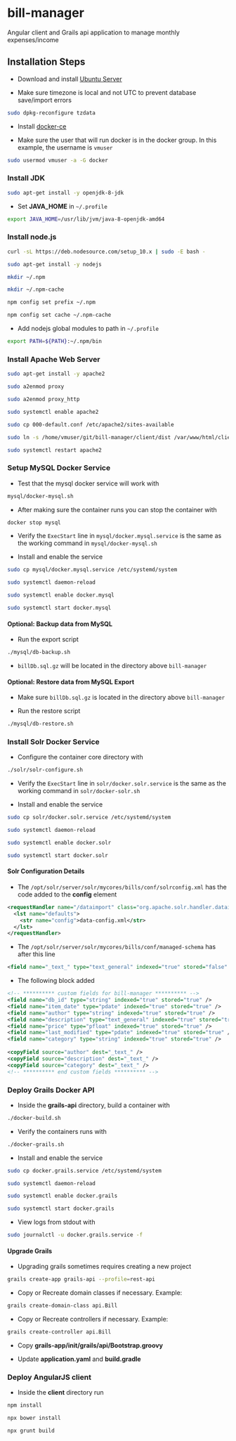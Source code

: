 bill-manager
=============

Angular client and Grails api application to manage monthly expenses/income

## Installation Steps

* Download and install [Ubuntu Server](https://ubuntu.com/download/server)

* Make sure timezone is local and not UTC to prevent database save/import errors

```bash
sudo dpkg-reconfigure tzdata
```

* Install [docker-ce](https://docs.docker.com/install/linux/docker-ce/ubuntu/)

* Make sure the user that will run docker is in the docker group. In this example, the username is `vmuser`

```bash
sudo usermod vmuser -a -G docker
```

### Install JDK

```bash
sudo apt-get install -y openjdk-8-jdk
```

* Set **JAVA_HOME** in `~/.profile`
```bash
export JAVA_HOME=/usr/lib/jvm/java-8-openjdk-amd64
```

### Install node.js

```bash
curl -sL https://deb.nodesource.com/setup_10.x | sudo -E bash -

sudo apt-get install -y nodejs

mkdir ~/.npm

mkdir ~/.npm-cache

npm config set prefix ~/.npm

npm config set cache ~/.npm-cache
```

* Add nodejs global modules to path in `~/.profile`

```bash
export PATH=${PATH}:~/.npm/bin
```

### Install Apache Web Server

```bash
sudo apt-get install -y apache2

sudo a2enmod proxy

sudo a2enmod proxy_http

sudo systemctl enable apache2

sudo cp 000-default.conf /etc/apache2/sites-available

sudo ln -s /home/vmuser/git/bill-manager/client/dist /var/www/html/client

sudo systemctl restart apache2
```

### Setup MySQL Docker Service

* Test that the mysql docker service will work with

```bash
mysql/docker-mysql.sh
```

* After making sure the container runs you can stop the container with 
```bash
docker stop mysql
```

* Verify the `ExecStart` line in `mysql/docker.mysql.service` is the same as the working command in `mysql/docker-mysql.sh`

* Install and enable the service

```bash
sudo cp mysql/docker.mysql.service /etc/systemd/system

sudo systemctl daemon-reload

sudo systemctl enable docker.mysql

sudo systemctl start docker.mysql
```

#### Optional: Backup data from MySQL

* Run the export script

```bash
./mysql/db-backup.sh
```

* `billDb.sql.gz` will be located in the directory above `bill-manager`

#### Optional: Restore data from MySQL Export

* Make sure `billDb.sql.gz` is located in the directory above `bill-manager`

* Run the restore script

```bash
./mysql/db-restore.sh
```


### Install Solr Docker Service

* Configure the container core directory with 
```bash
./solr/solr-configure.sh
```

* Verify the `ExecStart` line in `solr/docker.solr.service` is the same as the working command in `solr/docker-solr.sh`

* Install and enable the service

```bash
sudo cp solr/docker.solr.service /etc/systemd/system

sudo systemctl daemon-reload

sudo systemctl enable docker.solr

sudo systemctl start docker.solr
```

#### Solr Configuration Details

* The `/opt/solr/server/solr/mycores/bills/conf/solrconfig.xml` has the code added to the **config** element

```xml
<requestHandler name="/dataimport" class="org.apache.solr.handler.dataimport.DataImportHandler">
  <lst name="defaults">
    <str name="config">data-config.xml</str>
  </lst>
</requestHandler>
```

* The `/opt/solr/server/solr/mycores/bills/conf/managed-schema` has after this line

```xml
<field name="_text_" type="text_general" indexed="true" stored="false" multiValued="true" />
```

* The following block added

```xml
<!-- ********** custom fields for bill-manager ********** -->
<field name="db_id" type="string" indexed="true" stored="true" />
<field name="item_date" type="pdate" indexed="true" stored="true" />
<field name="author" type="string" indexed="true" stored="true" />
<field name="description" type="text_general" indexed="true" stored="true" />
<field name="price" type="pfloat" indexed="true" stored="true" />
<field name="last_modified" type="pdate" indexed="true" stored="true" />
<field name="category" type="string" indexed="true" stored="true" />
 
<copyField source="author" dest="_text_" />
<copyField source="description" dest="_text_" />
<copyField source="category" dest="_text_" />
<!-- ********** end custom fields ********** -->
```

### Deploy Grails Docker API

* Inside the **grails-api** directory, build a container with
```bash
./docker-build.sh
```

* Verify the containers runs with
```bash
./docker-grails.sh
```

* Install and enable the service
```bash
sudo cp docker.grails.service /etc/systemd/system

sudo systemctl daemon-reload

sudo systemctl enable docker.grails

sudo systemctl start docker.grails
```

* View logs from stdout with
```bash
sudo journalctl -u docker.grails.service -f
```

#### Upgrade Grails

* Upgrading grails sometimes requires creating a new project
```bash
grails create-app grails-api --profile=rest-api
```

* Copy or Recreate domain classes if necessary. Example:
```bash
grails create-domain-class api.Bill
```

* Copy or Recreate controllers if necessary. Example:
```bash
grails create-controller api.Bill
```

* Copy **grails-app/init/grails/api/Bootstrap.groovy**

* Update **application.yaml** and **build.gradle**

### Deploy AngularJS client

* Inside the **client** directory run
```bash
npm install

npx bower install

npx grunt build
```

